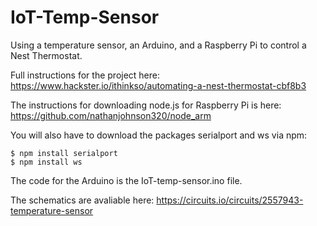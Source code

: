 # IoT-Temp-Sensor
Using a temperature sensor, an Arduino, and a Raspberry Pi to control a Nest Thermostat.

Full instructions for the project here: https://www.hackster.io/ithinkso/automating-a-nest-thermostat-cbf8b3

The instructions for downloading node.js for Raspberry Pi is here: https://github.com/nathanjohnson320/node_arm

You will also have to download the packages serialport and ws via npm:
```
$ npm install serialport
$ npm install ws
```

The code for the Arduino is the IoT-temp-sensor.ino file.

The schematics are avaliable here: https://circuits.io/circuits/2557943-temperature-sensor
